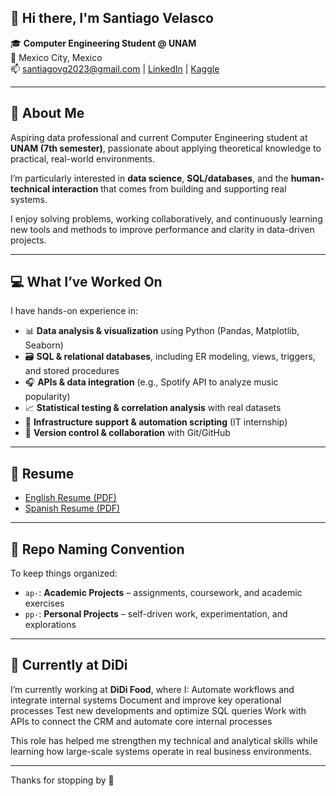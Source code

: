 ## 👋 Hi there, I'm Santiago Velasco

🎓 **Computer Engineering Student @ UNAM**  
📍 Mexico City, Mexico  
📫 santiagovg2023@gmail.com | [LinkedIn](https://linkedin.com/in/santiago-vg) | [Kaggle](https://www.kaggle.com/VelascoSantiago)

---

## 🧠 About Me

Aspiring data professional and current Computer Engineering student at **UNAM (7th semester)**, passionate about applying theoretical knowledge to practical, real-world environments.

I’m particularly interested in **data science**, **SQL/databases**, and the **human-technical interaction** that comes from building and supporting real systems.

I enjoy solving problems, working collaboratively, and continuously learning new tools and methods to improve performance and clarity in data-driven projects.

---

## 💻 What I’ve Worked On

I have hands-on experience in:

- 📊 **Data analysis & visualization** using Python (Pandas, Matplotlib, Seaborn)
- 🗃️ **SQL & relational databases**, including ER modeling, views, triggers, and stored procedures
- 🎧 **APIs & data integration** (e.g., Spotify API to analyze music popularity)
- 📈 **Statistical testing & correlation analysis** with real datasets
- 🧰 **Infrastructure support & automation scripting** (IT internship)
- 🧪 **Version control & collaboration** with Git/GitHub

---

## 📄 Resume

- [English Resume (PDF)](SantiagoVelascoResume(ENG).pdf)
- [Spanish Resume (PDF)](SantiagoVelascoResume(ESP).pdf)

---

## 📁 Repo Naming Convention

To keep things organized:

- `ap-`: **Academic Projects** – assignments, coursework, and academic exercises  
- `pp-`: **Personal Projects** – self-driven work, experimentation, and explorations  

---

## 🍊 Currently at DiDi

I’m currently working at **DiDi Food**, where I:
Automate workflows and integrate internal systems
Document and improve key operational processes
Test new developments and optimize SQL queries
Work with APIs to connect the CRM and automate core internal processes

This role has helped me strengthen my technical and analytical skills while learning how large-scale systems operate in real business environments.

---

Thanks for stopping by 🙌
